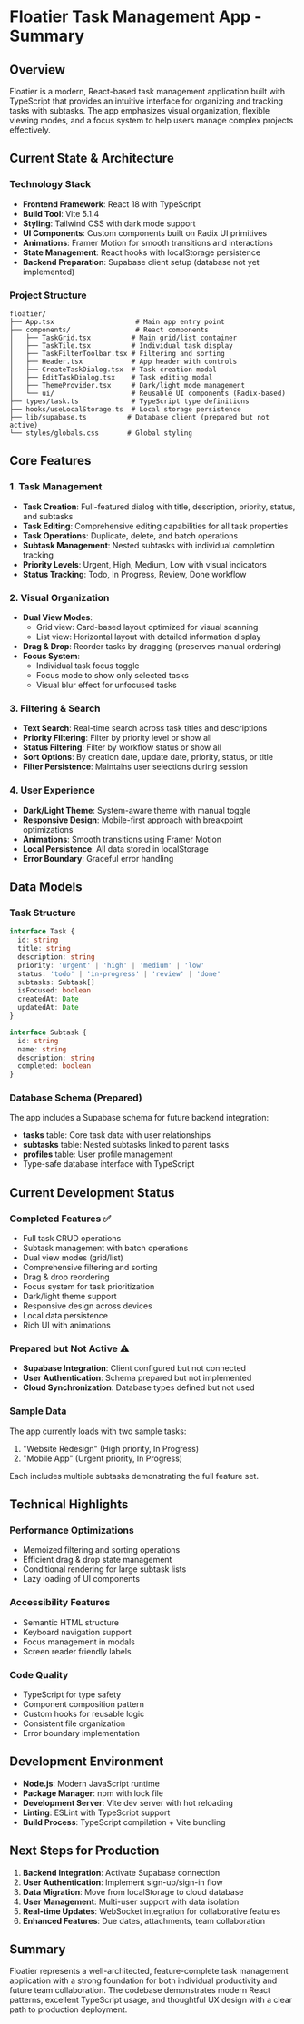 # Floatier Task Management App - Summary

## Overview
Floatier is a modern, React-based task management application built with TypeScript that provides an intuitive interface for organizing and tracking tasks with subtasks. The app emphasizes visual organization, flexible viewing modes, and a focus system to help users manage complex projects effectively.

## Current State & Architecture

### **Technology Stack**
- **Frontend Framework**: React 18 with TypeScript
- **Build Tool**: Vite 5.1.4
- **Styling**: Tailwind CSS with dark mode support
- **UI Components**: Custom components built on Radix UI primitives
- **Animations**: Framer Motion for smooth transitions and interactions
- **State Management**: React hooks with localStorage persistence
- **Backend Preparation**: Supabase client setup (database not yet implemented)

### **Project Structure**
```
floatier/
├── App.tsx                    # Main app entry point
├── components/                # React components
│   ├── TaskGrid.tsx          # Main grid/list container
│   ├── TaskTile.tsx          # Individual task display
│   ├── TaskFilterToolbar.tsx # Filtering and sorting
│   ├── Header.tsx            # App header with controls
│   ├── CreateTaskDialog.tsx  # Task creation modal
│   ├── EditTaskDialog.tsx    # Task editing modal
│   ├── ThemeProvider.tsx     # Dark/light mode management
│   └── ui/                   # Reusable UI components (Radix-based)
├── types/task.ts             # TypeScript type definitions
├── hooks/useLocalStorage.ts  # Local storage persistence
├── lib/supabase.ts          # Database client (prepared but not active)
└── styles/globals.css       # Global styling
```

## Core Features

### **1. Task Management**
- **Task Creation**: Full-featured dialog with title, description, priority, status, and subtasks
- **Task Editing**: Comprehensive editing capabilities for all task properties
- **Task Operations**: Duplicate, delete, and batch operations
- **Subtask Management**: Nested subtasks with individual completion tracking
- **Priority Levels**: Urgent, High, Medium, Low with visual indicators
- **Status Tracking**: Todo, In Progress, Review, Done workflow

### **2. Visual Organization**
- **Dual View Modes**: 
  - Grid view: Card-based layout optimized for visual scanning
  - List view: Horizontal layout with detailed information display
- **Drag & Drop**: Reorder tasks by dragging (preserves manual ordering)
- **Focus System**: 
  - Individual task focus toggle
  - Focus mode to show only selected tasks
  - Visual blur effect for unfocused tasks

### **3. Filtering & Search**
- **Text Search**: Real-time search across task titles and descriptions
- **Priority Filtering**: Filter by priority level or show all
- **Status Filtering**: Filter by workflow status or show all
- **Sort Options**: By creation date, update date, priority, status, or title
- **Filter Persistence**: Maintains user selections during session

### **4. User Experience**
- **Dark/Light Theme**: System-aware theme with manual toggle
- **Responsive Design**: Mobile-first approach with breakpoint optimizations
- **Animations**: Smooth transitions using Framer Motion
- **Local Persistence**: All data stored in localStorage
- **Error Boundary**: Graceful error handling

## Data Models

### **Task Structure**
```typescript
interface Task {
  id: string
  title: string
  description: string
  priority: 'urgent' | 'high' | 'medium' | 'low'
  status: 'todo' | 'in-progress' | 'review' | 'done'
  subtasks: Subtask[]
  isFocused: boolean
  createdAt: Date
  updatedAt: Date
}

interface Subtask {
  id: string
  name: string
  description: string
  completed: boolean
}
```

### **Database Schema (Prepared)**
The app includes a Supabase schema for future backend integration:
- **tasks** table: Core task data with user relationships
- **subtasks** table: Nested subtasks linked to parent tasks
- **profiles** table: User profile management
- Type-safe database interface with TypeScript

## Current Development Status

### **Completed Features** ✅
- Full task CRUD operations
- Subtask management with batch operations
- Dual view modes (grid/list)
- Comprehensive filtering and sorting
- Drag & drop reordering
- Focus system for task prioritization
- Dark/light theme support
- Responsive design across devices
- Local data persistence
- Rich UI with animations

### **Prepared but Not Active** ⚠️
- **Supabase Integration**: Client configured but not connected
- **User Authentication**: Schema prepared but not implemented
- **Cloud Synchronization**: Database types defined but not used

### **Sample Data**
The app currently loads with two sample tasks:
1. "Website Redesign" (High priority, In Progress)
2. "Mobile App" (Urgent priority, In Progress)

Each includes multiple subtasks demonstrating the full feature set.

## Technical Highlights

### **Performance Optimizations**
- Memoized filtering and sorting operations
- Efficient drag & drop state management
- Conditional rendering for large subtask lists
- Lazy loading of UI components

### **Accessibility Features**
- Semantic HTML structure
- Keyboard navigation support
- Focus management in modals
- Screen reader friendly labels

### **Code Quality**
- TypeScript for type safety
- Component composition pattern
- Custom hooks for reusable logic
- Consistent file organization
- Error boundary implementation

## Development Environment
- **Node.js**: Modern JavaScript runtime
- **Package Manager**: npm with lock file
- **Development Server**: Vite dev server with hot reloading
- **Linting**: ESLint with TypeScript support
- **Build Process**: TypeScript compilation + Vite bundling

## Next Steps for Production
1. **Backend Integration**: Activate Supabase connection
2. **User Authentication**: Implement sign-up/sign-in flow
3. **Data Migration**: Move from localStorage to cloud database
4. **User Management**: Multi-user support with data isolation
5. **Real-time Updates**: WebSocket integration for collaborative features
6. **Enhanced Features**: Due dates, attachments, team collaboration

## Summary
Floatier represents a well-architected, feature-complete task management application with a strong foundation for both individual productivity and future team collaboration. The codebase demonstrates modern React patterns, excellent TypeScript usage, and thoughtful UX design with a clear path to production deployment.
